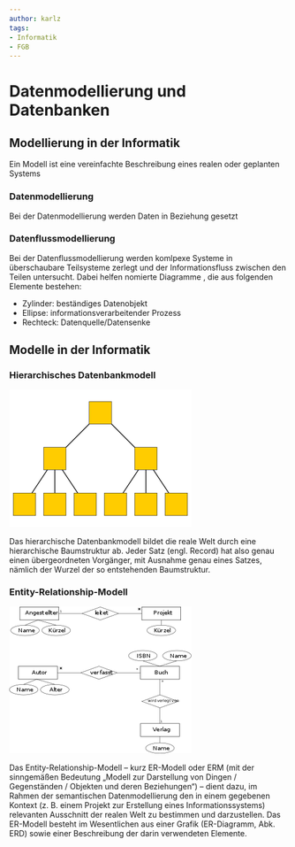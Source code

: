 ```yaml
---
author: karlz
tags: 
- Informatik
- FGB
---
```


# Datenmodellierung und Datenbanken

## Modellierung in der Informatik

Ein Modell ist eine vereinfachte Beschreibung eines realen oder geplanten Systems

### Datenmodellierung

Bei der Datenmodellierung werden Daten in Beziehung gesetzt

### Datenflussmodellierung

Bei der Datenflussmodellierung werden komlpexe Systeme in überschaubare Teilsysteme zerlegt und der Informationsfluss zwischen den Teilen untersucht. Dabei helfen nomierte Diagramme , die aus folgenden Elemente bestehen:
- Zylinder: beständiges Datenobjekt
- Ellipse: informationsverarbeitender Prozess
- Rechteck: Datenquelle/Datensenke

## Modelle in der Informatik

### Hierarchisches Datenbankmodell

![](Working%20Materials/Datenmodellierung%20und%20Datenbanken/Hierarchisches%20Datenbankmodell.png)

Das hierarchische Datenbankmodell bildet die reale Welt durch eine hierarchische Baumstruktur ab. Jeder Satz (engl. Record) hat also genau einen übergeordneten Vorgänger, mit Ausnahme genau eines Satzes, nämlich der Wurzel der so entstehenden Baumstruktur. 

### Entity-Relationship-Modell

![](Working%20Materials/Datenmodellierung%20und%20Datenbanken/ER-Modell.png)

Das Entity-Relationship-Modell – kurz ER-Modell oder ERM (mit der sinngemäßen Bedeutung „Modell zur Darstellung von Dingen / Gegenständen / Objekten und deren Beziehungen“) – dient dazu, im Rahmen der semantischen Datenmodellierung den in einem gegebenen Kontext (z. B. einem Projekt zur Erstellung eines Informationssystems) relevanten Ausschnitt der realen Welt zu bestimmen und darzustellen. Das ER-Modell besteht im Wesentlichen aus einer Grafik (ER-Diagramm, Abk. ERD) sowie einer Beschreibung der darin verwendeten Elemente. 